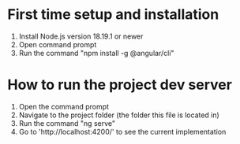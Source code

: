 # First time setup and installation
1. Install Node.js version 18.19.1 or newer
2. Open command prompt
3. Run the command "npm install -g @angular/cli"

# How to run the project dev server
1. Open the command prompt
2. Navigate to the project folder (the folder this file is located in)
3. Run the command "ng serve"
4. Go to 'http://localhost:4200/' to see the current implementation